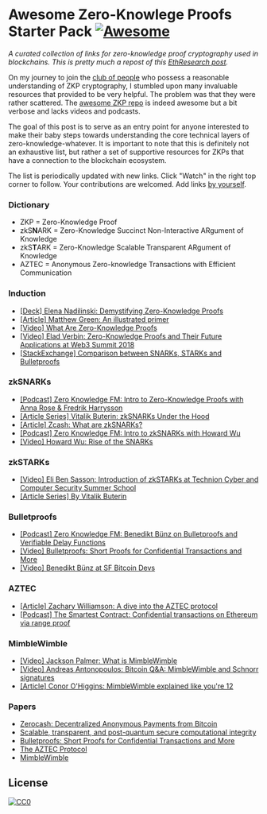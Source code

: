 # Awesome Zero-Knowlege Proofs Starter Pack [![Awesome](https://cdn.rawgit.com/sindresorhus/awesome/d7305f38d29fed78fa85652e3a63e154dd8e8829/media/badge.svg)](https://github.com/sindresorhus/awesome)

*A curated collection of links for zero-knowledge proof cryptography used in blockchains. This is pretty much a repost of this [EthResearch post](https://ethresear.ch/t/zero-knowledge-proofs-starter-pack/4519).*

On my journey to join the [club of people](https://twitter.com/PaulRBerg/status/1044556551938363392) who possess a reasonable understanding of ZKP cryptography, I stumbled upon many invaluable resources that provided to be very helpful. The problem was that they were rather scattered. The [awesome ZKP repo](https://github.com/gluk64/awesome-zero-knowledge-proofs) is indeed awesome but a bit verbose and lacks videos and podcasts.

The goal of this post is to serve as an entry point for anyone interested to make their baby steps towards understanding the core technical layers of zero-knowledge-whatever. It is important to note that this is definitely not an exhaustive list, but rather a set of supportive resources for ZKPs that have a connection to the blockchain ecosystem.

The list is periodically updated with new links. Click "Watch" in the right top corner to follow. Your contributions are welcomed. Add links [by yourself](contributing.md).

### Dictionary
- ZKP = Zero-Knowledge Proof
- zkS**N**ARK = Zero-Knowledge Succinct Non-Interactive ARgument of Knowledge
- zkS**T**ARK = Zero-Knowledge Scalable Transparent ARgument of Knowledge
- AZTEC = Anonymous Zero-knowledge Transactions with Efficient Communication

### Induction
- [[Deck] Elena Nadilinski: Demystifying Zero-Knowledge Proofs](https://docs.google.com/presentation/d/1gfB6WZMvM9mmDKofFibIgsyYShdf0RV_Y8TLz3k1Ls0/edit#slide=id.p)
- [[Article] Matthew Green: An illustrated primer](https://blog.cryptographyengineering.com/2014/11/27/zero-knowledge-proofs-illustrated-primer/)
- [[Video] What Are Zero-Knowledge Proofs](https://www.youtube.com/watch?v=s6nYMJq3WA4)
- [[Video] Elad Verbin: Zero-Knowledge Proofs and Their Future Applications at Web3 Summit 2018](https://www.youtube.com/watch?v=J3jKROwTPCs)
- [[StackExchange] Comparison between SNARKs, STARKs and Bulletproofs](https://ethereum.stackexchange.com/a/63778/24693)

### zkSNARKs
- [[Podcast] Zero Knowledge FM: Intro to Zero-Knowledge Proofs with Anna Rose &amp; Fredrik Harrysson](http://www.zeroknowledge.fm/21)
- [[Article Series] Vitalik Buterin: zkSNARKs Under the Hood](https://medium.com/@VitalikButerin/zk-snarks-under-the-hood-b33151a013f6)
- [[Article] Zcash: What are zkSNARKs?](https://z.cash/technology/zksnarks/)
- [[Podcast] Zero Knowledge FM: Intro to zkSNARKs with Howard Wu](http://www.zeroknowledge.fm/38)
- [[Video] Howard Wu: Rise of the SNARKs](https://www.youtube.com/watch?v=Hig_1ZFbWRM)

### zkSTARKs
- [[Video] Eli Ben Sasson: Introduction of zkSTARKs at Technion Cyber and Computer Security Summer School](https://www.youtube.com/watch?v=VUN35BC11Qw)
- [[Article Series] By Vitalik Buterin](https://vitalik.ca/general/2018/07/21/starks_part_3.html)

### Bulletproofs
- [[Podcast] Zero Knowledge FM: Benedikt Bünz on Bulletproofs and Verifiable Delay Functions](http://www.zeroknowledge.fm/40)
- [[Video] Bulletproofs: Short Proofs for Confidential Transactions and More](https://www.youtube.com/watch?v=sgruTaH_w1s)
- [[Video] Benedikt Bünz at SF Bitcoin Devs](https://www.youtube.com/watch?v=gMI8dkwGGcw)

### AZTEC
- [[Article] Zachary Williamson: A dive into the AZTEC protocol](https://medium.com/aztec-protocol/confidential-transactions-have-arrived-a-dive-into-the-aztec-protocol-a1794c00c009)
- [[Podcast] The Smartest Contract: Confidential transactions on Ethereum via range proof](https://www.thesmartestcontract.com/27)

### MimbleWimble
- [[Video] Jackson Palmer: What is MimbleWimble](https://www.youtube.com/watch?v=BMiM0rabRjc)
- [[Video] Andreas Antonopoulos: Bitcoin Q&A: MimbleWimble and Schnorr signatures](https://www.youtube.com/watch?v=qloq75ekxv0)
- [[Article] Conor O'Higgins: MimbleWimble explained like you're 12](https://medium.com/beam-mw/mimblewimble-explained-like-youre-12-d779a5bb483d)

### Papers
- [Zerocash: Decentralized Anonymous Payments from Bitcoin](http://zerocash-project.org/media/pdf/zerocash-extended-20140518.pdf)
- [Scalable, transparent, and post-quantum secure computational integrity](https://eprint.iacr.org/2018/046.pdf)
- [Bulletproofs: Short Proofs for Confidential Transactions and More](https://eprint.iacr.org/2017/1066.pdf)
- [The AZTEC Protocol](https://github.com/AztecProtocol/AZTEC/blob/a383f86b094eda9c361a45c7aade81d28fa99f46/AZTEC.pdf)
- [MimbleWimble](https://scalingbitcoin.org/papers/mimblewimble.txt)

## License

[![CC0](http://mirrors.creativecommons.org/presskit/buttons/88x31/svg/cc-zero.svg)](https://creativecommons.org/publicdomain/zero/1.0/)
